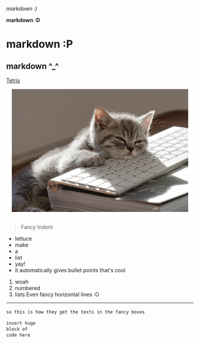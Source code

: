 *markdown :)*

**markdown :D**
# markdown :P
## markdown ^_^
[Tetris](https://tetris.com/play-tetris)
![Cat Coding](3704-700x0.jpeg)
> Fancy Indent
* lettuce
* make
* a
* list
* yay!
* it automatically gives bullet points that's cool
1. woah
2. numbered
3. lists
Even fancy horizontal lines :O
---
`so this is how they get the texts in the fancy boxes`
```
insert huge
block of
code here
```
